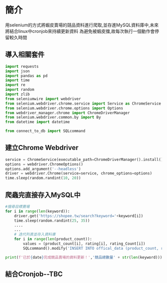 # 簡介
用selenium的方式將蝦皮賣場的競品資料進行爬取,並存進MySQL資料庫中,未來將結合linux中cronjob來持續更新資料
為避免被蝦皮擋,故每次執行一個動作會停留較久時間

## 導入相關套件
```python
import requests
import json
import pandas as pd
import time
import re
import random
import zlib
from seleniumwire import webdriver 
from selenium.webdriver.chrome.service import Service as ChromeService
from selenium.webdriver.chrome.options import Options
from webdriver_manager.chrome import ChromeDriverManager
from selenium.webdriver.common.by import By
from datetime import datetime

from connect_to_db import SQLcommand
```

## 建立Chrome Webdriver
```python
service = ChromeService(executable_path=ChromeDriverManager().install())
options = webdriver.ChromeOptions()
options.add_argument('--headless')
driver = webdriver.Chrome(service=service, chrome_options=options)
time.sleep(random.randint(10, 20))
```

## 爬蟲完直接存入MySQL中
```python
#搜尋目標賣場
for i in range(len(keyword)):
    driver.get('https://shopee.tw/search?keyword='+keyword[i])
    time.sleep(random.randint(25, 35))
    ....
    ...
    # 迭代列表並存入資料庫
    for i in range(len(product_count)):
        values = (product_count[i], rating[i], rating_Count[i])
        SQLcommand().modify('INSERT INTO offical_data (product_count, rating, rating_count) VALUES (%s, %s, %s)',values)

print(f'已於{date}完成競品賣場的資料更新！','競品總數量' + str(len(keyword)))
```
## 結合Cronjob--TBC


